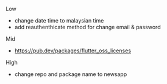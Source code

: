Low
- change date time to malaysian time
- add reauthenthicate method for change email & password

Mid
- https://pub.dev/packages/flutter_oss_licenses

High
- change repo and package name to newsapp